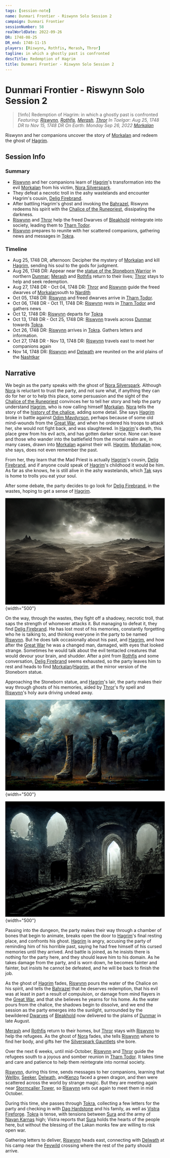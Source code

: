 ```yaml
---
tags: [session-note]
name: Dunmari Frontier - Riswynn Solo Session 2
campaign: Dunmari Frontier
sessionNumber: 58
realWorldDate: 2022-09-26
DR: 1748-08-25
DR_end: 1748-11-15
players: [Riswynn, Rothfis, Merash, Thror]
tagline: in which a ghostly past is confronted
descTitle: Redemption of Hagrim
title: Dunmari Frontier - Riswynn Solo Session 2
---
```

# Dunmari Frontier - Riswynn Solo Session 2

>[!info] Redemption of Hagrim: in which a ghostly past is confronted
> *Featuring: [Riswynn](<../../../people/pcs/dunmar-fellowship/riswynn.md>), [Rothfis](<../../../people/pcs/dunmar-fellowship/guests/rothfis.md>), [Merash](<../../../people/pcs/dunmar-fellowship/guests/merash.md>), [Thror](<../../../people/pcs/dunmar-fellowship/guests/thror.md>)*
> *In Taelgar: Aug 25, 1748 DR to Nov 15, 1748 DR*
> *On Earth: Monday Sep 26, 2022*
> *[Morkalan](<../../../cosmology/multiverse/echo-realms/shadowfell/morkalan.md>)*

Riswynn and her companions uncover the story of [Morkalan](<../../../cosmology/multiverse/echo-realms/shadowfell/morkalan.md>) and redeem the ghost of [Hagrim](<../../../people/dwarves/hagrim.md>).
## Session Info
### Summary
- [Riswynn](<../../../people/pcs/dunmar-fellowship/riswynn.md>) and her companions learn of [Hagrim](<../../../people/dwarves/hagrim.md>)'s transformation into the evil [Morkalan](<../../../cosmology/multiverse/echo-realms/shadowfell/morkalan.md>) from his victim, [Nora Silverspark](<../../../people/dwarves/nora-silverspark.md>).
- They defeat a necrotic troll in the ashy wastelands and encounter Hagrim's cousin, [Delig Firebrand](<../../../people/dwarves/delig-firebrand.md>).
- After battling Hagrim's ghost and invoking the [Bahrazel](<../../../cosmology/gods/embodied-gods/bahrazel/bahrazel.md>), Riswynn redeems his spirit with the [Chalice of the Runepriest](<../../../things/artifacts-of-power/chalice-of-the-runepriest.md>), dissipating the darkness.
- [Riswynn](<../../../people/pcs/dunmar-fellowship/riswynn.md>) and [Thror](<../../../people/pcs/dunmar-fellowship/guests/thror.md>) help the freed Dwarves of [Bleakhold](<../../../cosmology/multiverse/echo-realms/shadowfell/bleakhold.md>) reintegrate into society, leading them to [Tharn Todor](<../../../gazetteer/greater-dunmar/realms/nardith/tharn-todor.md>).
- [Riswynn](<../../../people/pcs/dunmar-fellowship/riswynn.md>) prepares to reunite with her scattered companions, gathering news and messages in [Tokra](<../../../gazetteer/greater-dunmar/realms/dunmar/central-dunmar/tokra/tokra.md>).

### Timeline
- Aug 25, 1748 DR, afternoon: Decipher the mystery of [Morkalan](<../../../cosmology/multiverse/echo-realms/shadowfell/morkalan.md>) and kill [Hagrim](<../../../people/dwarves/hagrim.md>), sending his soul to the gods for judgment.
- Aug 26, 1748 DR: Appear near the [statue of the Stoneborn Warrior](<../../../gazetteer/greater-dunmar/dunmari-basin/stoneborn-statue-dungeon.md>) in northern [Dunmar](<../../../gazetteer/greater-dunmar/realms/dunmar/dunmar.md>); [Merash](<../../../people/pcs/dunmar-fellowship/guests/merash.md>) and [Rothfis](<../../../people/pcs/dunmar-fellowship/guests/rothfis.md>) return to their lives; [Thror](<../../../people/pcs/dunmar-fellowship/guests/thror.md>) stays to help and seek redemption.
- Aug 27, 1748 DR - Oct 04, 1748 DR: [Thror](<../../../people/pcs/dunmar-fellowship/guests/thror.md>) and [Riswynn](<../../../people/pcs/dunmar-fellowship/riswynn.md>) guide the freed dwarves of [Morkalan](<../../../cosmology/multiverse/echo-realms/shadowfell/morkalan.md>)south to [Nardith](<../../../gazetteer/greater-dunmar/realms/nardith/nardith.md>)
- Oct 05, 1748 DR: [Riswynn](<../../../people/pcs/dunmar-fellowship/riswynn.md>) and freed dwarves arrive in [Tharn Todor](<../../../gazetteer/greater-dunmar/realms/nardith/tharn-todor.md>).
- Oct 06, 1748 DR - Oct 11, 1748 DR: [Riswynn](<../../../people/pcs/dunmar-fellowship/riswynn.md>) rests in [Tharn Todor](<../../../gazetteer/greater-dunmar/realms/nardith/tharn-todor.md>) and gathers news
- Oct 12, 1748 DR: [Riswynn](<../../../people/pcs/dunmar-fellowship/riswynn.md>) departs for [Tokra](<../../../gazetteer/greater-dunmar/realms/dunmar/central-dunmar/tokra/tokra.md>)
- Oct 13, 1748 DR - Oct 25, 1748 DR: [Riswynn](<../../../people/pcs/dunmar-fellowship/riswynn.md>) travels across [Dunmar](<../../../gazetteer/greater-dunmar/realms/dunmar/dunmar.md>) towards [Tokra](<../../../gazetteer/greater-dunmar/realms/dunmar/central-dunmar/tokra/tokra.md>).
- Oct 26, 1748 DR: [Riswynn](<../../../people/pcs/dunmar-fellowship/riswynn.md>) arrives in [Tokra](<../../../gazetteer/greater-dunmar/realms/dunmar/central-dunmar/tokra/tokra.md>). Gathers letters and information.
- Oct 27, 1748 DR - Nov 13, 1748 DR: [Riswynn](<../../../people/pcs/dunmar-fellowship/riswynn.md>) travels east to meet her companions again
- Nov 14, 1748 DR: [Riswynn](<../../../people/pcs/dunmar-fellowship/riswynn.md>) and [Delwath](<../../../people/pcs/dunmar-fellowship/delwath.md>) are reunited on the arid plains of the [Nashtkar](<../../../gazetteer/greater-dunmar/dunmari-basin/nashtkar.md>)


## Narrative
We begin as the party speaks with the ghost of [Nora Silverspark](<../../../people/dwarves/nora-silverspark.md>). Although [Nora](<../../../people/dwarves/nora-silverspark.md>) is reluctant to trust the party, and not sure what, if anything they can do for her or to help this place, some persuasion and the sight of the [Chalice of the Runepriest](<../../../things/artifacts-of-power/chalice-of-the-runepriest.md>) convinces her to tell her story and help the party understand [Hagrim](<../../../people/dwarves/hagrim.md>), who is now calling himself [Morkalan](<../../../cosmology/multiverse/echo-realms/shadowfell/morkalan.md>). [Nora](<../../../people/dwarves/nora-silverspark.md>) tells the story of the [history of the chalice](<../../../things/artifacts-of-power/chalice-of-the-runepriest.md#history-of-the-chalice>), adding some detail. She says [Hagrim](<../../../people/dwarves/hagrim.md>) broke in battle against [Odim Mavdyrson](<../../../people/historical-figures/odim-mavdyrson.md>), perhaps because of some old mind-wounds from the [Great War](<../../../events/1500s/great-war.md>), and when he ordered his troops to attack her, she would not fight back, and was slaughtered. In [Hagrim](<../../../people/dwarves/hagrim.md>)'s death, this place grew from his evil acts, and has gotten darker since. None can leave and those who wander into the battlefield from the mortal realm are, in many cases, drawn into [Morkalan](<../../../cosmology/multiverse/echo-realms/shadowfell/morkalan.md>) against their will. [Hagrim](<../../../people/dwarves/hagrim.md>), [Morkalan](<../../../cosmology/multiverse/echo-realms/shadowfell/morkalan.md>) now, she says, does not even remember the past. 

From her, they learn that the Mad Priest is actually [Hagrim](<../../../people/dwarves/hagrim.md>)'s cousin, [Delig Firebrand](<../../../people/dwarves/delig-firebrand.md>), and if anyone could speak of [Hagrim](<../../../people/dwarves/hagrim.md>)'s childhood it would be him. As far as she knows, he is still alive in the ashy wastelands, which [Tak](<../../../people/dwarves/tak.md>) says is home to trolls you eat your soul. 

After some debate, the party decides to go look for [Delig Firebrand](<../../../people/dwarves/delig-firebrand.md>), in the wastes, hoping to get a sense of [Hagrim](<../../../people/dwarves/hagrim.md>). 

![Ash Plains](../../../assets/ash-plains.png){width="500"}

On the way, through the wastes, they fight off a shadowy, necrotic troll, that saps the strength of whomever attacks it. But managing to defeat it, they find [Delig Firebrand](<../../../people/dwarves/delig-firebrand.md>). He has lost most of his memories, constantly forgetting who he is talking to, and thinking everyone in the party to be named [Riswynn](<../../../people/pcs/dunmar-fellowship/riswynn.md>). But he does talk occasionally about his past, and [Hagrim](<../../../people/dwarves/hagrim.md>), and how after the [Great War](<../../../events/1500s/great-war.md>) he was a changed man, damaged, with eyes that looked strange. Sometimes he would talk about the evil tentacled creatures that would devour your brain, and shudder. After a pint from [Rothfis](<../../../people/pcs/dunmar-fellowship/guests/rothfis.md>) and some conversation, [Delig Firebrand](<../../../people/dwarves/delig-firebrand.md>) seems exhausted, so the party leaves him to rest and heads to find [Morkalan](<../../../cosmology/multiverse/echo-realms/shadowfell/morkalan.md>)/[Hagrim](<../../../people/dwarves/hagrim.md>), at the mirror version of the Stoneborn statue.

Approaching the Stoneborn statue, and [Hagrim](<../../../people/dwarves/hagrim.md>)'s lair, the party makes their way through ghosts of his memories, aided by [Thror](<../../../people/pcs/dunmar-fellowship/guests/thror.md>)'s fly spell and [Riswynn](<../../../people/pcs/dunmar-fellowship/riswynn.md>)'s holy aura driving undead away. 

![Giant Statue Legs Morkalan](../../../assets/giant-statue-legs-morkalan.png){width="500"}

![Morkalan Hagrim Fort](../../../assets/morkalan-hagrim-fort.png){width="500"}

Passing into the dungeon, the party makes their way through a chamber of bones that begin to animate, breaks open the door to [Hagrim](<../../../people/dwarves/hagrim.md>)'s final resting place, and confronts his ghost. [Hagrim](<../../../people/dwarves/hagrim.md>) is angry, accusing the party of reminding him of his horrible past, saying he had free himself of his cursed memories until they arrived. And battle is joined, as he insists there is nothing for the party here, and they should leave him to his domain. As he takes damage from the party, and is worn down, he becomes fainter and fainter, but insists he cannot be defeated, and he will be back to finish the job. 

As the ghost of [Hagrim](<../../../people/dwarves/hagrim.md>) fades, [Riswynn](<../../../people/pcs/dunmar-fellowship/riswynn.md>) pours the water of the Chalice on his spirit, and tells the [Bahrazel](<../../../cosmology/gods/embodied-gods/bahrazel/bahrazel.md>) that he deserves redemption, that his evil was at least in part a result of compulsion, or damage from mind flayers in the [Great War](<../../../events/1500s/great-war.md>), and that she believes he yearns for his home. As the water pours from the chalice, the shadows begin to dissolve, and we end the session as the party emerges into the sunlight, surrounded by the bewildered [Dwarves](<../../../species/children-of-the-embodied-gods/dwarves/dwarves.md>) of [Bleakhold](<../../../cosmology/multiverse/echo-realms/shadowfell/bleakhold.md>) now delivered to the plains of [Dunmar](<../../../gazetteer/greater-dunmar/realms/dunmar/dunmar.md>) in late August. 

[Merash](<../../../people/pcs/dunmar-fellowship/guests/merash.md>) and [Rothfis](<../../../people/pcs/dunmar-fellowship/guests/rothfis.md>) return to their homes, but [Thror](<../../../people/pcs/dunmar-fellowship/guests/thror.md>) stays with [Riswynn](<../../../people/pcs/dunmar-fellowship/riswynn.md>) to help the refugees. As the ghost of [Nora](<../../../people/dwarves/nora-silverspark.md>) fades, she tells [Riswynn](<../../../people/pcs/dunmar-fellowship/riswynn.md>) where to find her body, and gifts her the [Silverspark Gauntlets](<../treasure/treasure-from-solo-adventures/silverspark-gauntlets.md>) she bore. 

Over the next 6 weeks, until mid-October, [Riswynn](<../../../people/pcs/dunmar-fellowship/riswynn.md>) and [Thror](<../../../people/pcs/dunmar-fellowship/guests/thror.md>) guide the refugees south to a joyous and somber reunion in [Tharn Todor](<../../../gazetteer/greater-dunmar/realms/nardith/tharn-todor.md>). It takes time and care and patience to help them reintegrate into normal society.

[Riswynn](<../../../people/pcs/dunmar-fellowship/riswynn.md>), during this time, sends messages to her companions, learning that [Wellby](<../../../people/pcs/dunmar-fellowship/wellby.md>), [Seeker](<../../../people/pcs/dunmar-fellowship/seeker.md>), [Delwath](<../../../people/pcs/dunmar-fellowship/delwath.md>), and[Kenzo](<../../../people/pcs/dunmar-fellowship/kenzo.md>) faced a green dragon, and then were scattered across the world by strange magic. But they are meeting again near [Stormcaller Tower](<../../../gazetteer/greater-dunmar/dunmari-basin/stormcaller-tower.md>), so [Riswynn](<../../../people/pcs/dunmar-fellowship/riswynn.md>) sets out again to meet them in mid October. 

During this time, she passes through [Tokra](<../../../gazetteer/greater-dunmar/realms/dunmar/central-dunmar/tokra/tokra.md>), collecting a few letters for the party and checking in with [Dag Hardstone](<../../../people/dwarves/dag-hardstone.md>) and his family, as well as [Vistra Fireforge](<../../../people/dwarves/vistra-fireforge.md>). [Tokra](<../../../gazetteer/greater-dunmar/realms/dunmar/central-dunmar/tokra/tokra.md>) is tense, with tensions between [Sura](<../../../people/dunmari/sura.md>) and the army of [Nayan Karnas](<../../../people/dunmari/nayan-karnas.md>) high; Vistra reports that [Sura](<../../../people/dunmari/sura.md>) holds the hearts of the people here, but without the blessing of the Lakan monks few are willing to risk open war. 

Gathering letters to deliver, [Riswynn](<../../../people/pcs/dunmar-fellowship/riswynn.md>) heads east, connecting with [Delwath](<../../../people/pcs/dunmar-fellowship/delwath.md>) at his camp near the [Feywild](<../../../cosmology/multiverse/echo-realms/feywild/feywild.md>) crossing where the rest of the party should arrive. 
